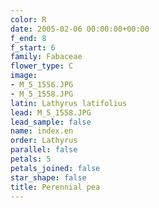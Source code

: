 ```yaml
---
color: R
date: 2005-02-06 00:00:00+00:00
f_end: 8
f_start: 6
family: Fabaceae
flower_type: C
image:
- M_5_1556.JPG
- M_5_1558.JPG
latin: Lathyrus latifolius
lead: M_5_1558.JPG
lead_sample: false
name: index.en
order: Lathyrus
parallel: false
petals: 5
petals_joined: false
star_shape: false
title: Perennial pea
---
```

